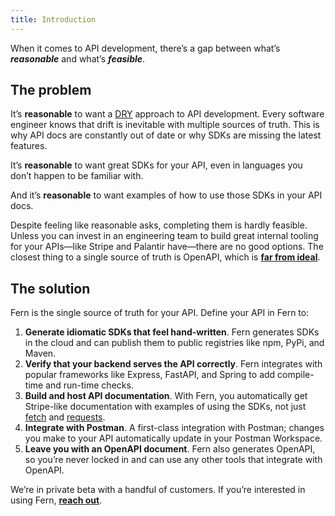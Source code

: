 ```yaml
---
title: Introduction
---
```


<!-- markdownlint-disable MD033 -->

When it comes to API development, there’s a gap between what’s **_reasonable_** and what’s **_feasible_**.

## The problem

It’s **reasonable** to want a [DRY](https://en.wikipedia.org/wiki/Don%27t_repeat_yourself) approach to API development. Every software engineer knows that drift is inevitable with multiple sources of truth. This is why API docs are constantly out of date or why SDKs are missing the latest features.

It’s **reasonable** to want great SDKs for your API, even in languages you don’t happen to be familiar with.

And it’s **reasonable** to want examples of how to use those SDKs in your API docs.

Despite feeling like reasonable asks, completing them is hardly feasible. Unless you can invest in an engineering team to build great internal tooling for your APIs—like Stripe and Palantir have—there are no good options. The closest thing to a single source of truth is OpenAPI, which is [**far from ideal**](comparison.md#openapi).

## The solution

Fern is the single source of truth for your API. Define your API in Fern to:

1. **Generate idiomatic SDKs that feel hand-written**. Fern generates SDKs in the cloud and can publish them to public registries like npm, PyPi, and Maven.
1. **Verify that your backend serves the API correctly**. Fern integrates with popular frameworks like Express, FastAPI, and Spring to add compile-time and run-time checks.
1. **Build and host API documentation**. With Fern, you automatically get Stripe-like documentation with examples of using the SDKs, not just [fetch](https://developer.mozilla.org/en-US/docs/Web/API/fetch) and [requests](https://pypi.org/project/requests/).
1. **Integrate with Postman**. A first-class integration with Postman; changes you make to your API automatically update in your Postman Workspace.
1. **Leave you with an OpenAPI document**. Fern also generates OpenAPI, so you’re never locked in and can use any other tools that integrate with OpenAPI.

We’re in private beta with a handful of customers. If you’re interested in using Fern, [**reach out**](mailto:hey@buildwithfern.com?subject=%5BPrivate%20beta%5D%20Interest%20in%20joining).

